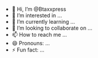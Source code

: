 - 👋 Hi, I’m @Btaxxpress
- 👀 I’m interested in ...
- 🌱 I’m currently learning ...
- 💞️ I’m looking to collaborate on ...
- 📫 How to reach me ...
- 😄 Pronouns: ...
- ⚡ Fun fact: ...

<!---
Btaxxpress/Btaxxpress is a ✨ special ✨ repository because its `README.md` (this file) appears on your GitHub profile.
You can click the Preview link to take a look at your changes.
--->
